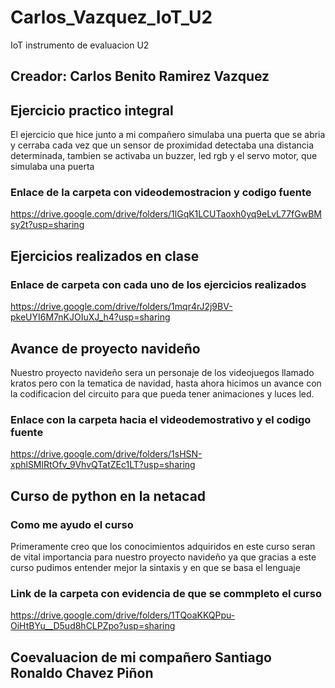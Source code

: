 # Carlos_Vazquez_IoT_U2
IoT instrumento de evaluacion U2

## Creador: Carlos Benito Ramirez Vazquez

## Ejercicio practico integral
El ejercicio que hice junto a mi compañero simulaba una puerta
que se abria y cerraba cada vez que un sensor de proximidad
detectaba una distancia determinada, tambien se activaba
un buzzer, led rgb y el servo motor, que simulaba una puerta
### Enlace de la carpeta con videodemostracion y codigo fuente
https://drive.google.com/drive/folders/1lGqK1LCUTaoxh0yq9eLvL77fGwBMsy2t?usp=sharing

## Ejercicios realizados en clase
### Enlace de carpeta con cada uno de los ejercicios realizados
https://drive.google.com/drive/folders/1mqr4rJ2j9BV-pkeUYI6M7nKJOIuXJ_h4?usp=sharing

## Avance de proyecto navideño
Nuestro proyecto navideño sera un personaje de los videojuegos llamado kratos
pero con la tematica de navidad, hasta ahora hicimos un avance con la codificacion
del circuito para que pueda tener animaciones y luces led.
### Enlace con la carpeta hacia el videodemostrativo y el codigo fuente
https://drive.google.com/drive/folders/1sHSN-xphlSMlRtOfv_9VhvQTatZEc1LT?usp=sharing

## Curso de python en la netacad
### Como me ayudo el curso
Primeramente creo que los conocimientos adquiridos en este curso
seran de vital importancia para nuestro proyecto navideño
ya que gracias a este curso pudimos entender mejor la sintaxis y en que se
basa el lenguaje
### Link de la carpeta con evidencia de que se commpleto el curso
https://drive.google.com/drive/folders/1TQoaKKQPpu-OiHtBYu__D5ud8hCLPZpo?usp=sharing

## Coevaluacion de mi compañero Santiago Ronaldo Chavez Piñon
